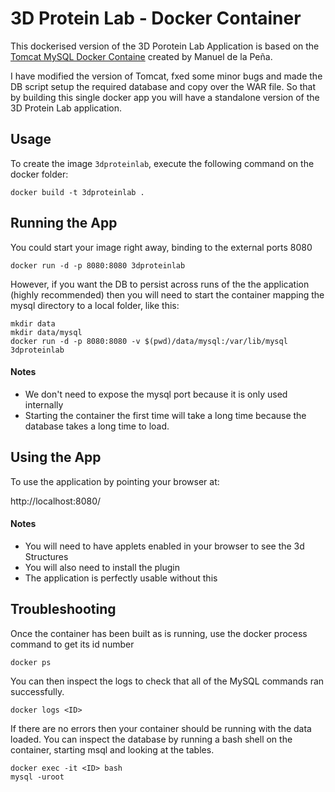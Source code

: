 3D Protein Lab - Docker Container
=================================

This dockerised version of the 3D Porotein Lab Application is based on the [Tomcat MySQL Docker Containe]() 
created by Manuel de la Peña. 

I have modified the version of Tomcat, fxed some minor bugs and made the DB script setup the required database 
and copy over the WAR file. So that by building this single docker app you will have a standalone version of the 3D Protein Lab application.

## Usage

To create the image `3dproteinlab`, execute the following command on the docker folder:

```shell
docker build -t 3dproteinlab .
```

## Running the App

You could start your image right away, binding to the external ports 8080 

```shell
docker run -d -p 8080:8080 3dproteinlab 
```

However, if you want the DB to persist across runs of the the application (highly recommended) 
then you will need to start the container mapping the mysql directory to a local folder, like this:

```shell
mkdir data
mkdir data/mysql
docker run -d -p 8080:8080 -v $(pwd)/data/mysql:/var/lib/mysql 3dproteinlab
```

#### Notes
* We don't need to expose the mysql port because it is only used internally
* Starting the container the first time will take a long time because the database takes a long time to load.

## Using the App

To use the application by pointing your browser at: 

http://localhost:8080/

#### Notes
* You will need to have applets enabled in your browser to see the 3d Structures
* You will also need to install the plugin
* The application is perfectly usable without this


## Troubleshooting

Once the container has been built as is running, use the docker process command to get its id number

```shell
docker ps
```

You can then inspect the logs to check that all of the MySQL commands ran successfully.

```shell
docker logs <ID>
``` 

If there are no errors then your container should be running with the data loaded. You can inspect the database by running a bash shell on the container, starting msql and looking at the tables.

```shell
docker exec -it <ID> bash
mysql -uroot
``` 


